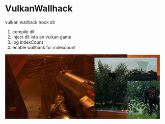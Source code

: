 # VulkanWallhack
vulkan wallhack hook dll

1. compile dll
2. inject dll into an vulkan game
3. log indexCount
4. enable wallhack for indexcount 

![alt tag](https://github.com/DrNseven/VulkanWallhack/blob/main/vkwallhack.jpg)
